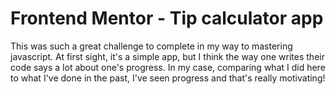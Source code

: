 # Frontend Mentor - Tip calculator app

This was such a great challenge to complete in my way to mastering javascript. At first sight, it's a simple app, but I think the way one writes their code says a lot about one's progress. In my case, comparing what I did here to what I've done in the past, I've seen progress and that's really motivating!
